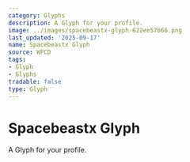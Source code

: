 ```yaml
---
category: Glyphs
description: A Glyph for your profile.
image: ../images/spacebeastx-glyph-622ee57b66.png
last_updated: '2025-09-17'
name: Spacebeastx Glyph
source: WFCD
tags:
- Glyph
- Glyphs
tradable: false
type: Glyph
---
```


# Spacebeastx Glyph

A Glyph for your profile.

